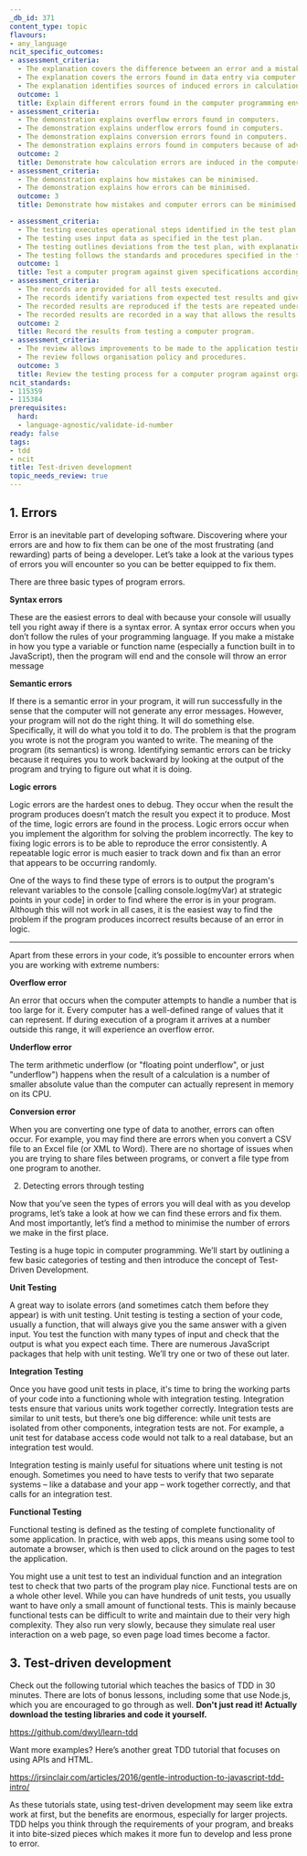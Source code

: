 ```yaml
---
_db_id: 371
content_type: topic
flavours:
- any_language
ncit_specific_outcomes:
- assessment_criteria:
  - The explanation covers the difference between an error and a mistake. 
  - The explanation covers the errors found in data entry via computer input devices. 
  - The explanation identifies sources of induced errors in calculations. 
  outcome: 1
  title: Explain different errors found in the computer programming environment. 
- assessment_criteria:
  - The demonstration explains overflow errors found in computers. 
  - The demonstration explains underflow errors found in computers. 
  - The demonstration explains conversion errors found in computers. 
  - The demonstration explains errors found in computers because of advancement in processor word-sizes. 
  outcome: 2
  title: Demonstrate how calculation errors are induced in the computer. 
- assessment_criteria:
  - The demonstration explains how mistakes can be minimised. 
  - The demonstration explains how errors can be minimised. 
  outcome: 3
  title: Demonstrate how mistakes and computer errors can be minimised. 

- assessment_criteria:
  - The testing executes operational steps identified in the test plan. 
  - The testing uses input data as specified in the test plan. 
  - The testing outlines deviations from the test plan, with explanations. 
  - The testing follows the standards and procedures specified in the test plan for testing and re-testing. 
  outcome: 1
  title: Test a computer program against given specifications according to test plans. 
- assessment_criteria:
  - The records are provided for all tests executed. 
  - The records identify variations from expected test results and gives reason where available. 
  - The recorded results are reproduced if the tests are repeated under the same conditions. 
  - The recorded results are recorded in a way that allows the results to be reviewed. 
  outcome: 2
  title: Record the results from testing a computer program. 
- assessment_criteria:
  - The review allows improvements to be made to the application testing process.
  - The review follows organisation policy and procedures. 
  outcome: 3
  title: Review the testing process for a computer program against organisation policy and procedures.
ncit_standards:
- 115359
- 115384
prerequisites:
  hard:
  - language-agnostic/validate-id-number
ready: false
tags:
- tdd
- ncit
title: Test-driven development
topic_needs_review: true
---
```


## 1. Errors

Error is an inevitable part of developing software. Discovering where your errors are and how to fix them can be one of the most frustrating (and rewarding) parts of being a developer. Let’s take a look at the various types of errors you will encounter so you can be better equipped to fix them.


There are three basic types of program errors.


**Syntax errors**

These are the easiest errors to deal with because your console will usually tell you right away if there is a syntax error. A syntax error occurs when you don’t follow the rules of your programming language. If you make a mistake in how you type a variable or function name (especially a function built in to JavaScript), then the program will end and the console will throw an error message


**Semantic errors**

If there is a semantic error in your program, it will run successfully in the sense that the computer will not generate any error messages. However, your program will not do the right thing. It will do something else. Specifically, it will do what you told it to do. The problem is that the program you wrote is not the program you wanted to write. The meaning of the program (its semantics) is wrong. Identifying semantic errors can be tricky because it requires you to work backward by looking at the output of the program and trying to figure out what it is doing.


**Logic errors**

Logic errors are the hardest ones to debug. They occur when the result the program produces doesn’t match the result you expect it to produce. Most of the time, logic errors are found in the process. Logic errors occur when you implement the algorithm for solving the problem incorrectly. The key to fixing logic errors is to be able to reproduce the error consistently. A repeatable logic error is much easier to track down and fix than an error that appears to be occurring randomly.


One of the ways to find these type of errors is to output the program's relevant variables to the console [calling console.log(myVar) at strategic points in your code] in order to find where the error is in your program. Although this will not work in all cases, it is the easiest way to find the problem if the program produces incorrect results because of an error in logic.

_______

Apart from these errors in your code, it’s possible to encounter errors when you are working with extreme numbers:


**Overflow error**

An error that occurs when the computer attempts to handle a number that is too large for it. Every computer has a well-defined range of values that it can represent. If during execution of a program it arrives at a number outside this range, it will experience an overflow error.


**Underflow error**

The term arithmetic underflow (or "floating point underflow", or just "underflow") happens when the result of a calculation is a number of smaller absolute value than the computer can actually represent in memory on its CPU.


**Conversion error**

When you are converting one type of data to another, errors can often occur. For example, you may find there are errors when you convert a CSV file to an Excel file (or XML to Word). There are no shortage of issues when you are trying to share files between programs, or convert a file type from one program to another.

2. Detecting errors through testing

Now that you’ve seen the types of errors you will deal with as you develop programs, let’s take a look at how we can find these errors and fix them. And most importantly, let’s find a method to minimise the number of errors we make in the first place.


Testing is a huge topic in computer programming. We’ll start by outlining a few basic categories of testing and then introduce the concept of Test-Driven Development.


**Unit Testing**

A great way to isolate errors (and sometimes catch them before they appear) is with unit testing. Unit testing is testing a section of your code, usually a function, that will always give you the same answer with a given input. You test the function with many types of input and check that the output is what you expect each time. There are numerous JavaScript packages that help with unit testing. We’ll try one or two of these out later.


**Integration Testing**


Once you have good unit tests in place, it's time to bring the working parts of your code into a functioning whole with integration testing. Integration tests ensure that various units work together correctly. Integration tests are similar to unit tests, but there’s one big difference: while unit tests are isolated from other components, integration tests are not. For example, a unit test for database access code would not talk to a real database, but an integration test would.


Integration testing is mainly useful for situations where unit testing is not enough. Sometimes you need to have tests to verify that two separate systems – like a database and your app – work together correctly, and that calls for an integration test.


**Functional Testing**


Functional testing is defined as the testing of complete functionality of some application. In practice, with web apps, this means using some tool to automate a browser, which is then used to click around on the pages to test the application.


You might use a unit test to test an individual function and an integration test to check that two parts of the program play nice. Functional tests are on a whole other level. While you can have hundreds of unit tests, you usually want to have only a small amount of functional tests. This is mainly because functional tests can be difficult to write and maintain due to their very high complexity. They also run very slowly, because they simulate real user interaction on a web page, so even page load times become a factor.

## 3. Test-driven development

Check out the following tutorial which teaches the basics of TDD in 30 minutes. There are lots of bonus lessons, including some that use Node.js, which you are encouraged to go through as well. **Don't just read it! Actually download the testing libraries and code it yourself.**


https://github.com/dwyl/learn-tdd


Want more examples? Here’s another great TDD tutorial that focuses on using APIs and HTML.


https://jrsinclair.com/articles/2016/gentle-introduction-to-javascript-tdd-intro/


As these tutorials state, using test-driven development may seem like extra work at first, but the benefits are enormous, especially for larger projects. TDD helps you think through the requirements of your program, and breaks it into bite-sized pieces which makes it more fun to develop and less prone to error.